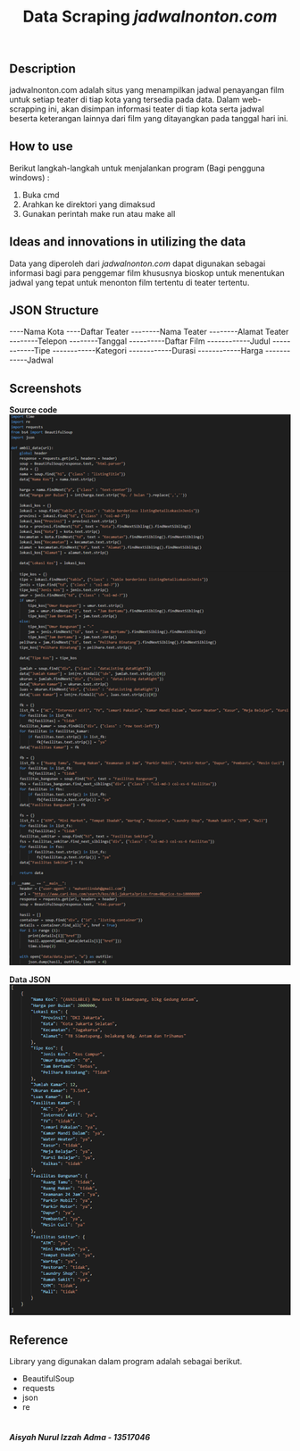 <h1 align="center">
  <br>
  Data Scraping <i>jadwalnonton.com</i>
  <br>
  <br>
</h1>

## Description

jadwalnonton.com adalah situs yang menampilkan jadwal penayangan film untuk setiap teater di tiap kota yang tersedia pada data. Dalam web-scrapping ini, akan disimpan informasi teater di tiap kota serta jadwal beserta keterangan lainnya dari film yang ditayangkan pada tanggal hari ini.

## How to use

Berikut langkah-langkah untuk menjalankan program (Bagi pengguna windows) :
1. Buka cmd
2. Arahkan ke direktori yang dimaksud
3. Gunakan perintah make run atau make all

## Ideas and innovations in utilizing the data

Data yang diperoleh dari <i>jadwalnonton.com</i> dapat digunakan sebagai informasi bagi para penggemar film khususnya bioskop untuk menentukan jadwal yang tepat untuk menonton film tertentu di teater tertentu.

## JSON Structure

----Nama Kota
----Daftar Teater
--------Nama Teater
--------Alamat Teater
--------Telepon
--------Tanggal
----------Daftar Film
------------Judul
------------Tipe
------------Kategori
------------Durasi
------------Harga
------------Jadwal

## Screenshots

<strong>Source code</strong>
<img src="https://github.com/mahantiindah/Seleksi-2019-Tugas-1/blob/master/screenshots/src.png" title="source code">

<strong>Data JSON</strong>
<img src="https://github.com/mahantiindah/Seleksi-2019-Tugas-1/blob/master/screenshots/data.png" title="data json">

## Reference

Library yang digunakan dalam program adalah sebagai berikut.
- BeautifulSoup
- requests
- json
- re

<h4>
  <br>
  <i>Aisyah Nurul Izzah Adma - 13517046</i>
  <br>
</h4>
